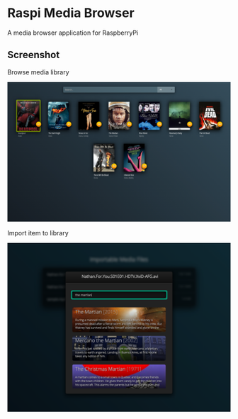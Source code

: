 # Raspi Media Browser

A media browser application for RaspberryPi


## Screenshot

Browse media library

![screenshot](screenshot.png)

Import item to library

![screenshot](screenshot2.png)
